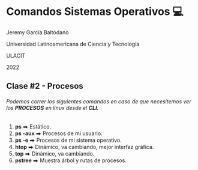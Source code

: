 # Comandos Sistemas Operativos 💻

Jeremy García Baltodano

Universidad Latinoamericana de Ciencia y Tecnología

ULACIT

2022

 ## Clase #2 - Procesos 

###### Podemos correr los siguientes comandos en caso de que necesitemos ver los **PROCESOS** en linux desde el **CLI.**

1. **ps** ⮕ Estático.
2. **ps -aux** ⮕ Procesos de mi usuario.
3. **ps -e** ⮕ Procesos de mi sistema operativo.
4. **htop** ⮕ Dinámico, va cambiando, mejor interfaz gráfica.
5. **top** ⮕ Dinámico, va cambiando.
6. **pstree** ⮕ Muestra árbol y rutas de procesos.

